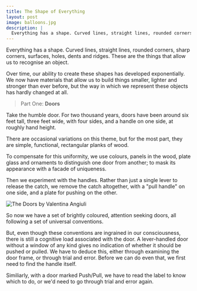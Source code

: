 ```yaml
---
title: The Shape of Everything
layout: post
image: balloons.jpg
description: |
  Everything has a shape. Curved lines, straight lines, rounded corners, sharp corners, surfaces, holes, dents and ridges. These are the things that allow us to recognise an object.
---
```


Everything has a shape. Curved lines, straight lines, rounded corners, sharp corners, surfaces, holes, dents and ridges. These are the things that allow us to recognise an object.

Over time, our ability to create these shapes has developed exponentially. We now have materials that allow us to build things smaller, lighter and stronger than ever before, but the way in which we represent these objects has hardly changed at all.

<blockquote class="pull graphic" data-image="door3.jpg">
  <p>
    Part One: <strong>Doors</strong>
  </p>
</blockquote>

Take the humble door. For two thousand years, doors have been around six feet tall, three feet wide, with four sides, and a handle on one side, at roughly hand height.

There are occasional variations on this theme, but for the most part, they are simple, functional, rectangular planks of wood.

To compensate for this uniformity, we use colours, panels in the wood, plate glass and ornaments to distinguish one door from another; to mask its appearance with a facade of uniqueness.

Then we experiment with the handles. Rather than just a single lever to release the catch, we remove the catch altogether, with a "pull handle" on one side, and a plate for pushing on the other.

![The Doors by Valentina Angiuli](https://farm9.staticflickr.com/8284/7874822756_0e573880aa_k.jpg)

So now we have a set of brightly coloured, attention seeking doors, all following a set of universal conventions.

But, even though these conventions are ingrained in our consciousness, there is still a cognitive load associated with the door. A lever-handled door without a window of any kind gives no indication of whether it should be pushed or pulled. We have to deduce this, either through examining the door frame, or through trial and error. Before we can do even that, we first need to find the handle itself.

Similiarly, with a door marked Push/Pull, we have to read the label to know which to do, or we'd need to go through trial and error again.








<!-- The quality of the paper we print images on has improved, yet the images we place on them haven't. Yes we have increased the resolution, but images are still fundamentally a 2D representation of a 3D object, and can never recreate the image seen by the naked eye.

We suffer from the same limitations when viewing images on the screen. 3D glasses aren't the first attempt at creating a true 3D image, but they are beginning to be widely adopted. Unfortunately here, the physiological downsides (headaches etc.) reduce their effectiveness. -->
